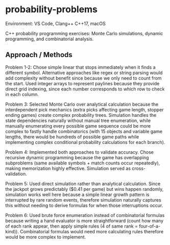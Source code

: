 # probability-problems

Environment: VS Code, Clang++ C++17, macOS

C++ probability programming exercises: Monte Carlo simulations, dynamic programming, and combinatorial analysis.

## Approach / Methods  

Problem 1-2: Chose simple linear that stops immediately when it finds a different symbol. Alternative approaches like regex or string parsing would add complexity without benefit since because we only need to count from the start. Used integer arrays to represent paylines because they provide direct grid indexing, since each number corresponds to which row to check in each column.  

Problem 3: Selected Monte Carlo over analytical calculation because the interdependent pick mechanics (extra picks affecting game length, stopper ending games) create complex probability trees. Simulation handles the state dependencies naturally without manual tree enumeration, while manually enumerating every possible game sequence could be more complex to fastly handle combinatorics (with 15 objects and variable game lengths, there would be hundreds of possible game paths while implementing complex conditional probability calculations for each branch).  

Problem 4: Implemented both approaches to validate accuracy. Chose recursive dynamic programming because the game has overlapping subproblems (same available symbols + match counts occur repeatedly), making memorization highly effective. Simulation served as cross-validation.  

Problem 5: Used direct simulation rather than analytical calculation. Since the jackpot grows predictably ($0.41 per game) but wins happen randomly, simulation works well here because a simple linear growth pattern is interrupted by rare random events, therefore simulation naturally captures this without needing to derive formulas for when those interruptions occur.  

Problem 6: Used brute force enumeration instead of combinatorial formulas because writing a hand evaluator is more straightforward (count how many of each rank appear, then apply simple rules (4 of same rank = four-of-a-kind)). Combinatorial formulas would need more calculating rules therefore would be more complex to implement.  
